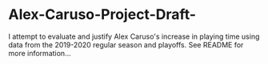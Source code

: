 # Alex-Caruso-Project-Draft-
I attempt to evaluate and justify Alex Caruso's increase in playing time using data from the 2019-2020 regular season and playoffs. See README for more information...
